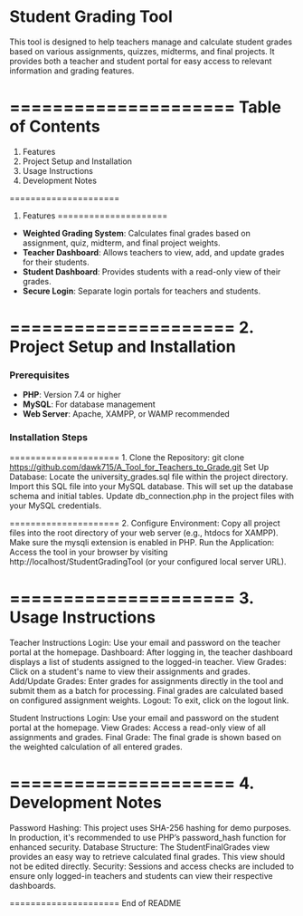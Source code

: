 Student Grading Tool
=====================

This tool is designed to help teachers manage and calculate student grades based on various assignments, quizzes, midterms, and final projects. It provides both a teacher and student portal for easy access to relevant information and grading features.

=====================
Table of Contents
=====================
1. Features
2. Project Setup and Installation
3. Usage Instructions
4. Development Notes

=====================
1. Features
=====================
- **Weighted Grading System**: Calculates final grades based on assignment, quiz, midterm, and final project weights.
- **Teacher Dashboard**: Allows teachers to view, add, and update grades for their students.
- **Student Dashboard**: Provides students with a read-only view of their grades.
- **Secure Login**: Separate login portals for teachers and students.

=====================
2. Project Setup and Installation
=====================

### Prerequisites
- **PHP**: Version 7.4 or higher
- **MySQL**: For database management
- **Web Server**: Apache, XAMPP, or WAMP recommended

### Installation Steps

===================== 1. Clone the Repository:
   git clone https://github.com/dawk715/A_Tool_for_Teachers_to_Grade.git﻿
Set Up Database:
Locate the university_grades.sql file within the project directory.
Import this SQL file into your MySQL database. This will set up the database schema and initial tables.
Update db_connection.php in the project files with your MySQL credentials.

===================== 2. Configure Environment:
Copy all project files into the root directory of your web server (e.g., htdocs for XAMPP).
Make sure the mysqli extension is enabled in PHP.
Run the Application:
Access the tool in your browser by visiting http://localhost/StudentGradingTool (or your configured local server URL).

=====================
3. Usage Instructions
=====================

Teacher Instructions
Login: Use your email and password on the teacher portal at the homepage.
Dashboard: After logging in, the teacher dashboard displays a list of students assigned to the logged-in teacher.
View Grades: Click on a student's name to view their assignments and grades.
Add/Update Grades: Enter grades for assignments directly in the tool and submit them as a batch for processing. Final grades are calculated based on configured assignment weights.
Logout: To exit, click on the logout link.


Student Instructions
Login: Use your email and password on the student portal at the homepage.
View Grades: Access a read-only view of all assignments and grades.
Final Grade: The final grade is shown based on the weighted calculation of all entered grades.

=====================
4. Development Notes
=====================

Password Hashing: This project uses SHA-256 hashing for demo purposes. In production, it's recommended to use PHP’s password_hash function for enhanced security.
Database Structure: The StudentFinalGrades view provides an easy way to retrieve calculated final grades. This view should not be edited directly.
Security: Sessions and access checks are included to ensure only logged-in teachers and students can view their respective dashboards.

===================== End of README
